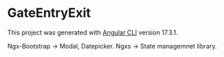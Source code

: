 # GateEntryExit

This project was generated with [Angular CLI](https://github.com/angular/angular-cli) version 17.3.1.

Ngx-Bootstrap -> Modal, Datepicker.
Ngxs -> State managemnet library.

